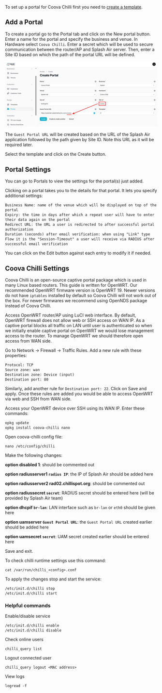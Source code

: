 To set up a portal for Coova Chilli first you need to [create a template](../defining-templates.md).

## Add a Portal

To create a portal go to the Portal tab and click on the New portal button. Enter a name for the portal and specify the business and venue. In Hardware select `Coova Chilli`. Enter a secret which will be used to secure communication between the router/AP and Splash Air server. Then, enter a Site ID based on which the path of the portal URL will be defined.

![Coova Portal](../assets/images/coova/coova-portal-url.png)

The `Guest Portal URL` will be created based on the URL of the Splash Air application followed by the path given by Site ID. Note this URL as it will be required later.

Select the template and click on the Create button.

## Portal Settings

You can go to Portals to view the settings for the portal(s) just added.

Clicking on a portal takes you to the details for that portal. It lets you specify additional settings:

```
Business Name: name of the venue which will be displayed on top of the portal
Expiry: the time in days after which a repeat user will have to enter their data again on the portal
Redirect URL: the URL a user is redirected to after successful portal authorization
Duration (seconds) after email verification: when using "Link" type Flow it is the "Session-Timeout" a user will receive via RADIUS after successful email verification 
```

You can click on the Edit button against each entry to modify it if needed.

## Coova Chilli Settings

Coova Chilli is an open-source captive portal package which is used in many Linux based routers. This guide is written for OpenWRT. Our recommended OpenWRT firmware version is OpenWRT 19. Newer versions do not have `iptables` installed by default so Coova Chilli will not work out of the box. For newer firmwares we recommend using OpenNDS package instead of Coova Chilli.

Access OpenWRT router/AP using LuCI web interface. By default, OpenWRT firewall does not allow web or SSH access on WAN IP. As a captive portal blocks all traffic on LAN until user is authenticated so when we initially enable captive portal on OpenWRT we would lose management access to the router. To manage OpenWRT we should therefore open access from WAN side. 

Go to Network -> Firewall -> Traffic Rules. Add a new rule with these properties:

```
Protocol: TCP
Source zone: wan
Destination zone: Device (input)
Destination port: 80
```

Similarly, add another rule for `Destination port: 22`. Click on Save and apply. Once these rules are added you would be able to access OpenWRT via web and SSH from WAN side.

Access your OpenWRT device over SSH using its WAN IP. Enter these commands:

```
opkg update
opkg install coova-chilli nano
```

Open coova-chilli config file:

```
nano /etc/config/chilli
```

Make the following changes:

**option disabled 1**: should be commented out

**option radiusserver1 `radius IP`**: the IP of Splash Air should be added here

**option radiusserver2 rad02.chillispot.org**: should be commented out

**option radiussecret `secret`**: RADIUS secret should be entered here (will be provided by Splash Air team)

**option dhcpif `br-lan`**: LAN interface such as `br-lan` or `eth0` should be given here

**option uamserver `Guest Portal URL`**: the `Guest Portal URL` created earlier should be added here

**option uamsecret `secret`**: UAM secret created earlier should be entered here

Save and exit.

To check chilli runtime settings use this command:

```
cat /var/run/chilli_<config>.conf
```

To apply the changes stop and start the service:

```
/etc/init.d/chilli stop
/etc/init.d/chilli start
```

### Helpful commands

Enable/disable service

```
/etc/init.d/chilli enable
/etc/init.d/chilli disable
```

Check online users

```
chilli_query list
```

Logout connected user

```
chilli_query logout <MAC address>
```

View logs

```
logread -f
```